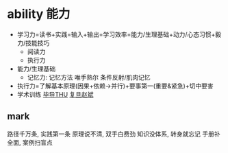 # ability 能力

- 学习力=读书+实践=输入+输出=学习效率=能力/生理基础+动力/心态习惯+毅力/技能技巧
  - 阅读力
  - 执行力
- 能力/生理基础
  - 记忆力: 记忆方法 唯手熟尔 条件反射/肌肉记忆
- 执行力=了解基本原理(因果+依赖->并行)+要事第一(重要&紧急)+切中要害
- 学术训练 [毕导THU](https://space.bilibili.com/254463269) [复旦赵斌](https://space.bilibili.com/386005990)

## mark

路径千万条, 实践第一条
原理说不清, 双手白费劲
知识没体系, 转身就忘记
手册补全面, 案例扫盲点
